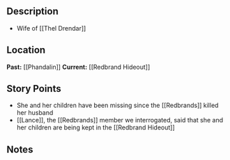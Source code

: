## Description
- Wife of [[Thel Drendar]]
## Location
**Past:** [[Phandalin]]
**Current:** [[Redbrand Hideout]]
## Story Points
- She and her children have been missing since the [[Redbrands]] killed her husband
- [[Lance]], the [[Redbrands]] member we interrogated, said that she and her children are being kept in the [[Redbrand Hideout]]
## Notes
